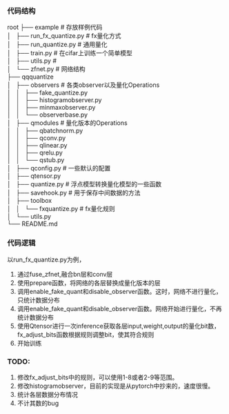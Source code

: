 ### 代码结构
root
├── example                             # 存放样例代码  
│   ├── run_fx_quantize.py              # fx量化方式  
│   ├── run_quantize.py                 # 通用量化  
│   ├── train.py                        # 在cifar上训练一个简单模型  
│   ├── utils.py                        #   
│   └── zfnet.py                        # 网络结构  
├── qqquantize  
│   ├── observers                       # 各类observer以及量化Operations  
│   │   ├── fake_quantize.py  
│   │   ├── histogramobserver.py  
│   │   ├── minmaxobserver.py  
│   │   └── observerbase.py  
│   ├── qmodules                        # 量化版本的Operations  
│   │   ├── qbatchnorm.py  
│   │   ├── qconv.py  
│   │   ├── qlinear.py  
│   │   ├── qrelu.py  
│   │   └── qstub.py  
│   ├── qconfig.py                      # 一些默认的配置  
│   ├── qtensor.py  
│   ├── quantize.py                     # 浮点模型转换量化模型的一些函数  
│   ├── savehook.py                     # 用于保存中间数据的方法  
│   ├── toolbox  
│   │   └── fxquantize.py               # fx量化规则  
│   └── utils.py  
└── README.md  

### 代码逻辑
以run_fx_quantize.py为例，
1. 通过fuse_zfnet,融合bn层和conv层
2. 使用prepare函数，将网络的各层替换成量化版本的层
3. 调用enable_fake_quant和disable_observer函数。这时，网络不进行量化，只统计数据分布
4. 调用enable_fake_quant和disable_observer函数。网络开始进行量化，不再统计数据分布
5. 使用Qtensor进行一次inference获取各层input,weight,output的量化bit数，fx_adjust_bits函数根据规则调整bit，使其符合规则
6. 开始训练


### TODO:
1. 修改fx_adjust_bits中的规则，可以使用1-8或者2-9等范围。
2. 修改histogramobserver，目前的实现是从pytorch中抄来的，速度很慢。
3. 统计各层数据分布情况
4. 不计其数的bug